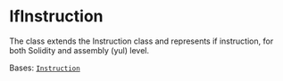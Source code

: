 # IfInstruction

The class extends the Instruction class and represents if instruction,  for both Solidity and assembly (yul) level.



Bases: [`Instruction`](../)
